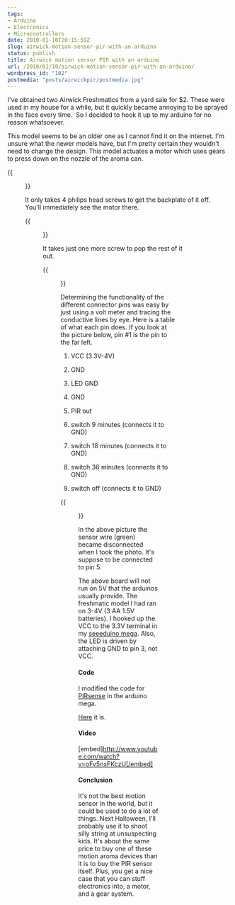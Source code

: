 ```yaml
---
tags:
- Arduino
- Electronics
- Microcontrollers
date: 2010-01-10T20:15:59Z
slug: airwick-motion-sensor-pir-with-an-arduino
status: publish
title: Airwick motion sensor PIR with an arduino
url: /2010/01/10/airwick-motion-sensor-pir-with-an-arduino/
wordpress_id: "102"
postmedia: "posts/airwickpir/postmedia.jpg"
---
```


I've obtained two Airwick Freshmatics from a yard sale for $2. These were used in my house for a while, but it quickly became annoying to be sprayed in the face every time.  So I decided to hook it up to my arduino for no reason whatsoever.
<!--more-->

This model seems to be an older one as I cannot find it on the internet. I'm unsure what the newer models have, but I'm pretty certain they wouldn't need to change the design. This model actuates a motor which uses gears to press down on the nozzle of the aroma can.

{{<figure src="http://farm5.static.flickr.com/4049/4264353274_2012434a9c_b.jpg" title="Airwick Freshmatic" size="1024x768" link="http://farm5.static.flickr.com/4049/4264353274_2012434a9c_b.jpg">}}

It only takes 4 philips head screws to get the backplate of it off. You'll immediately see the motor there.

{{<figure src="http://farm5.static.flickr.com/4031/4264353390_0df46bcd9d_b.jpg" title="Inside the Airwick Freshmatic" size="1024x768" link="http://farm5.static.flickr.com/4031/4264353390_0df46bcd9d_b.jpg">}}

It takes just one more screw to pop the rest of it out.

{{<figure src="http://farm3.static.flickr.com/2517/4264353508_a39311ffc0_b.jpg" title="Inside Airwick Freshmatic" size="1024x768" link="http://farm3.static.flickr.com/2517/4264353508_a39311ffc0_b.jpg">}}

Determining the functionality of the different connector pins was easy by just using a volt meter and tracing the conductive lines by eye. Here is a table of what each pin does. If you look at the picture below, pin #1 is the pin to the far left.

  1. VCC (3.3V-4V)

  2. GND

  3. LED GND

  4. GND

  5. PIR out

  6. switch 9 minutes (connects it to GND)

  7. switch 18 minutes (connects it to GND)

  8. switch 36 minutes (connects it to GND)

  9. switch off (connects it to GND)


{{<figure src="http://farm3.static.flickr.com/2733/4264353114_1a1d5aa212_b.jpg" title="Airwick PIR sensor board" size="1024x768" link="http://farm3.static.flickr.com/2733/4264353114_1a1d5aa212_b.jpg">}}

In the above picture the sensor wire (green) became disconnected when I took the photo. It's suppose to be connected to pin 5.

The above board will not run on 5V that the arduinos usually provide. The freshmatic model I had ran on 3-4V (3 AA 1.5V batteries). I hooked up the VCC to the 3.3V terminal in my [seeeduino mega](http://www.seeedstudio.com/depot/seeeduino-mega-fully-assembled-p-438.html?cPath=27). Also, the LED is driven by attaching GND to pin 3, not VCC.


#### Code


I modified the code for [PIRsense](http://www.arduino.cc/playground/Code/PIRsense) in the arduino mega.

[Here](/downloads/wp-content/uploads/2010/01/sketch_airwick_pir.pde) it is.


#### Video


[embed]http://www.youtube.com/watch?v=oFv5nxFKczU[/embed]


#### Conclusion


It's not the best motion sensor in the world, but it could be used to do a lot of things. Next Halloween, I'll probably use it to shoot silly string at unsuspecting kids. It's about the same price to buy one of these motion aroma devices than it is to buy the PIR sensor itself. Plus, you get a nice case that you can stuff electronics into, a motor, and a gear system.
